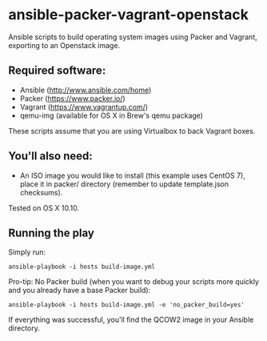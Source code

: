 # ansible-packer-vagrant-openstack

Ansible scripts to build operating system images using Packer and Vagrant, 
exporting to an Openstack image.

## Required software:

- Ansible (http://www.ansible.com/home)
- Packer (https://www.packer.io/)
- Vagrant (https://www.vagrantup.com/)
- qemu-img (available for OS X in Brew's qemu package)

These scripts assume that you are using Virtualbox to back Vagrant boxes.

## You'll also need:

- An ISO image you would like to install (this example uses CentOS 7), place 
  it in packer/ directory (remember to update template.json checksums).

Tested on OS X 10.10.

## Running the play

Simply run:
```
ansible-playbook -i hosts build-image.yml
```

Pro-tip: No Packer build (when you want to debug your scripts more quickly and you
already have a base Packer build):
```
ansible-playbook -i hosts build-image.yml -e 'no_packer_build=yes'
```

If everything was successful, you'll find the QCOW2 image in your Ansible directory.

